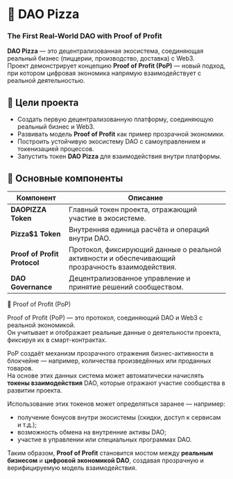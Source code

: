 # 🍕 DAO Pizza
### The First Real-World DAO with Proof of Profit

**DAO Pizza** — это децентрализованная экосистема, соединяющая реальный бизнес (пиццерии, производство, доставка) с Web3.  
Проект демонстрирует концепцию **Proof of Profit (PoP)** — новый подход, при котором цифровая экономика напрямую взаимодействует с реальной деятельностью.

## 🎯 Цели проекта
- Создать первую децентрализованную платформу, соединяющую реальный бизнес и Web3.  
- Развивать модель **Proof of Profit** как пример прозрачной экономики.  
- Построить устойчивую экосистему DAO с самоуправлением и токенизацией процессов.  
- Запустить токен **DAO Pizza** для взаимодействия внутри платформы.

## 🧩 Основные компоненты
| Компонент | Описание |
|------------|-----------|
| **DAOPIZZA Token** | Главный токен проекта, отражающий участие в экосистеме. |
| **Pizza$1 Token** | Внутренняя единица расчёта и операций внутри DAO. |
| **Proof of Profit Protocol** | Протокол, фиксирующий данные о реальной активности и обеспечивающий прозрачность взаимодействия. |
| **DAO Governance** | Децентрализованное управление и принятие решений сообществом. 

 🔸 Proof of Profit (PoP)

Proof of Profit (PoP) — это протокол, соединяющий DAO и Web3 с реальной экономикой.  
Он учитывает и отображает реальные данные о деятельности проекта, фиксируя их в смарт-контрактах.

PoP создаёт механизм прозрачного отражения бизнес-активности в блокчейне — например, количества произведённых или проданных товаров.  
На основе этих данных система может автоматически начислять **токены взаимодействия** DAO, которые отражают участие сообщества в развитии проекта.

Использование этих токенов может определяться заранее — например:
- получение бонусов внутри экосистемы (скидки, доступ к сервисам и т.д.);  
- возможность обмена на внутренние активы DAO;  
- участие в управлении или специальных программах DAO.

Таким образом, **Proof of Profit** становится мостом между **реальным бизнесом** и **цифровой экономикой DAO**, создавая прозрачную и верифицируемую модель взаимодействия.

